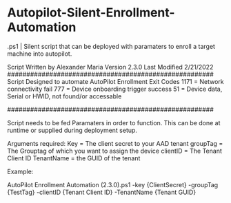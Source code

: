 # Autopilot-Silent-Enrollment-Automation
 .ps1 | Silent script that can be deployed with paramaters to enroll a target machine into autopilot.
 
 
Script Written by Alexander Maria
Version 2.3.0
Last Modified 2/21/2022
######################################################
Script Designed to automate AutoPilot Enrollment
Exit Codes
1171 = Network connectivity fail
777  = Device onboarding trigger success
51 = Device data, Serial or HWID, not found/or accessable

######################################################

Script needs to be fed Paramaters in order to function. This can be done at runtime or supplied during deployment setup.

Arguments required:
Key = The client secret to your AAD tenant
groupTag = The Grouptag of which you want to assign the device
clientID = The Tenant Client ID
TenantName = the GUID of the tenant


Example:

AutoPilot Enrollment Automation (2.3.0).ps1  -key {ClientSecret} -groupTag {TestTag} -clientID {Tenant Client ID} -TenantName {Tenant GUID}



